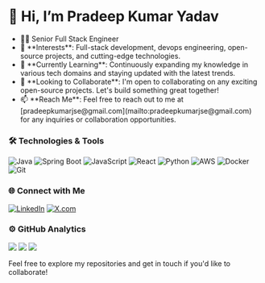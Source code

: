 # 👋 Hi, I’m Pradeep Kumar Yadav

<ul>
  <li>👨‍💻 Senior Full Stack Engineer</li>
 <li> 👀 **Interests**: Full-stack development, devops engineering, open-source projects, and cutting-edge technologies.
 <li> 🌱 **Currently Learning**: Continuously expanding my knowledge in various tech domains and staying updated with the latest trends.
 <li> 💞️ **Looking to Collaborate**: I'm open to collaborating on any exciting open-source projects. Let's build something great together!
 <li> 📫 **Reach Me**: Feel free to reach out to me at [pradeepkumarjse@gmail.com](mailto:pradeepkumarjse@gmail.com) for any inquiries or collaboration opportunities.
</ul>

### 🛠️ Technologies & Tools

![Java](https://img.shields.io/badge/-Java-333333?style=flat&logo=openjdk) 
![Spring Boot](https://img.shields.io/badge/-Spring%20Boot-333333?style=flat&logo=spring-boot) 
![JavaScript](https://img.shields.io/badge/-JavaScript-333333?style=flat&logo=javascript) 
![React](https://img.shields.io/badge/-React-333333?style=flat&logo=react) 
![Python](https://img.shields.io/badge/-Python-333333?style=flat&logo=python) 
![AWS](https://img.shields.io/badge/-AWS-333333?style=flat&logo=amazon-web-services) 
![Docker](https://img.shields.io/badge/-Docker-333333?style=flat&logo=docker) 
![Git](https://img.shields.io/badge/-Git-333333?style=flat&logo=git) 

### 🌐 Connect with Me

[![LinkedIn](https://img.shields.io/badge/LinkedIn-blue?style=flat&logo=linkedin)](https://www.linkedin.com/in/pradeepkumarjse/)
[![X.com](https://img.shields.io/badge/X.com-black?style=flat&logo=xing)](https://x.com/pradeepkumarjse)



<h3>⚙️ GitHub Analytics</h3>
<p>
  <img src="https://github-readme-stats.vercel.app/api?username=pradeepkumarjse&show_icons=true&theme=gotham&hide_border=1&count_private=true" />
  <img src="https://github-readme-streak-stats.herokuapp.com/?user=pradeepkumarjse&theme=gotham&hide_border=true&date_format=M%20j%5B%2C%20Y%5D&fire=DD2727" />
  <img src="https://github-profile-trophy.vercel.app/?username=pradeepkumarjse&theme=darkhub&no-bg=true&no-frame=true&row=1&column=6" />
</p>



Feel free to explore my repositories and get in touch if you'd like to collaborate!
